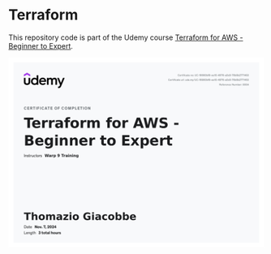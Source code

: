 # Terraform

This repository code is part of the Udemy course [Terraform for AWS - Beginner to Expert](https://www.udemy.com/course/terraform-fast-track).

![](certificate.jpg)